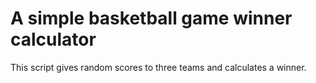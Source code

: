 # A simple basketball game winner calculator

This script gives random scores to three teams and calculates a winner.